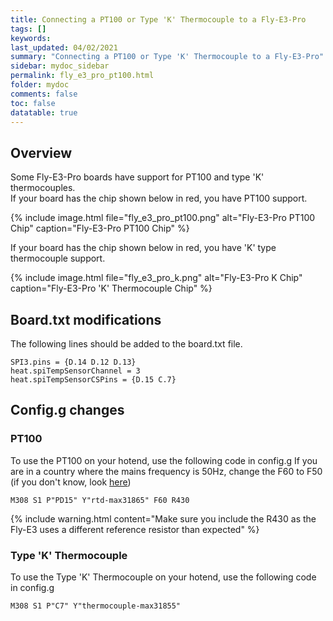 ```yaml
---
title: Connecting a PT100 or Type 'K' Thermocouple to a Fly-E3-Pro
tags: []
keywords: 
last_updated: 04/02/2021
summary: "Connecting a PT100 or Type 'K' Thermocouple to a Fly-E3-Pro"
sidebar: mydoc_sidebar
permalink: fly_e3_pro_pt100.html
folder: mydoc
comments: false
toc: false
datatable: true
---
```


## Overview

Some Fly-E3-Pro boards have support for PT100 and type 'K' thermocouples.  
If your board has the chip shown below in red, you have PT100 support.  

{% include image.html file="fly_e3_pro_pt100.png" alt="Fly-E3-Pro PT100 Chip" caption="Fly-E3-Pro PT100 Chip" %}  

If your board has the chip shown below in red, you have 'K' type thermocouple support.  

{% include image.html file="fly_e3_pro_k.png" alt="Fly-E3-Pro K Chip" caption="Fly-E3-Pro 'K' Thermocouple Chip" %}

## Board.txt modifications

The following lines should be added to the board.txt file.

```
SPI3.pins = {D.14 D.12 D.13}
heat.spiTempSensorChannel = 3
heat.spiTempSensorCSPins = {D.15 C.7}
```

## Config.g changes

### PT100

To use the PT100 on your hotend, use the following code in config.g
If you are in a country where the mains frequency is 50Hz, change the F60 to F50 (if you don't know, look [here](https://www.oaktreeproducts.com/img/product/description/List%20of%20Worldwide%20AC%20Voltages.pdf))

```
M308 S1 P"PD15" Y"rtd-max31865" F60 R430
```

{% include warning.html content="Make sure you include the R430 as the Fly-E3 uses a different reference resistor than expected" %}

### Type 'K' Thermocouple

To use the Type 'K' Thermocouple on your hotend, use the following code in config.g

```
M308 S1 P"C7" Y"thermocouple-max31855"
```